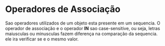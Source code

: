 # Operadores de Associação

Sao operadores utilizados de um objeto esta presente em um sequencia.
O operador de associação e o operador **IN**
sao case-sensitive, ou seja, letras maiusculas ou minusculas fazem diferença na comparação da sequencia. ele ira verificar se e o mesmo valor.